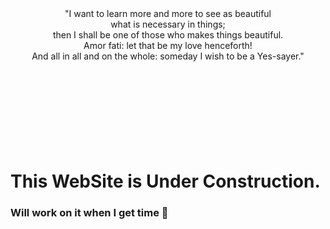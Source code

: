 
<div align="center">"I want to learn more and more to see as beautiful</div>
<div align="center">what is necessary in things;</div>
<div align="center">then I shall be one of those who makes things beautiful.</div>
<div align="center">Amor fati: let that be my love henceforth!</div>
<div align="center">And all in all and on the whole: someday I wish to be a Yes-sayer."</div> 
<br>
<br>
<br>
<br>
<br>
<br>
<br>
<br>




# This WebSite is Under Construction.
### Will work on it when I get time 🥱
<br>
<br>

